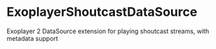 # ExoplayerShoutcastDataSource
Exoplayer 2 DataSource extension for playing shoutcast streams, with metadata support
